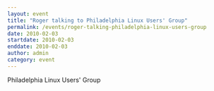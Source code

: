 ```yaml
---
layout: event
title: "Roger talking to Philadelphia Linux Users' Group"
permalink: /events/roger-talking-philadelphia-linux-users-group
date: 2010-02-03
startdate: 2010-02-03
enddate: 2010-02-03
author: admin
category: event
---
```


Philadelphia Linux Users' Group

